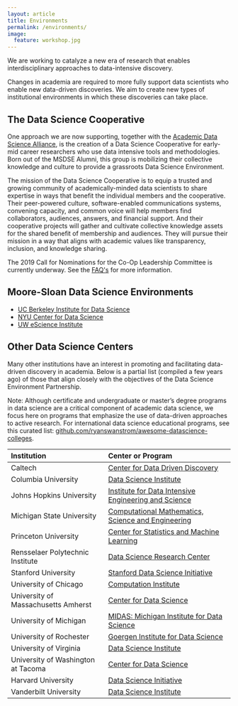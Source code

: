 ```yaml
---
layout: article
title: Environments
permalink: /environments/
image:
  feature: workshop.jpg
---
```


We are working to catalyze a new era of research that enables interdisciplinary approaches to data-intensive discovery. 

Changes in academia are required to more fully support data scientists who enable new data-driven discoveries. We aim to create new types of institutional environments in which these discoveries can take place.

## The Data Science Cooperative

One approach we are now supporting, together with the [Academic Data Science Alliance](http://www.academicdatascience.org/), is the creation of a Data Science Cooperative for early-mid career researchers who use data intensive tools and methodologies. Born out of the MSDSE Alumni, this group is mobilizing their collective knowledge and culture to provide a grassroots Data Science Environment. 

The mission of the Data Science Cooperative is to equip a trusted and growing community of academically-minded data scientists to share expertise in ways that benefit the individual members and the cooperative. Their peer-powered culture, software-enabled communications systems, convening capacity, and common voice will help members find collaborators, audiences, answers, and financial support. And their cooperative projects will gather and cultivate collective knowledge assets for the shared benefit of membership and audiences. They will pursue their mission in a way that aligns with academic values like transparency, inclusion, and knowledge sharing.    

The 2019 Call for Nominations for the Co-Op Leadership Committee is currently underway. See the [FAQ's](/files/2019CoopNoms) for more information.

## Moore-Sloan Data Science Environments

- [UC Berkeley Institute for Data Science](/ucb)
- [NYU Center for Data Science](/nyu)
- [UW eScience Institute](/uw)

## <a name="others"></a>Other Data Science Centers

Many other institutions have an interest in promoting and facilitating data-driven discovery in academia. Below is a partial list (compiled a few years ago) of those that align closely with the objectives of the Data Science Environment Partnership. 

Note: Although certificate and undergraduate or master’s degree programs in data science are a critical component of academic data science, we focus here on programs that emphasize the use of data-driven approaches to active research. For international data science educational programs, see this curated list: [github.com/ryanswanstrom/awesome-datascience-colleges](https://github.com/ryanswanstrom/awesome-datascience-colleges). 

| Institution | Center or Program |
| :----------- | :----------------- |
| Caltech | [Center for Data Driven Discovery](http://cd3.caltech.edu/) |
| Columbia University | [Data Science Institute](http://datascience.columbia.edu/) |
| Johns Hopkins University | [Institute for Data Intensive Engineering and Science](http://idies.jhu.edu/) |
| Michigan State University | [Computational Mathematics, Science and Engineering	 ](https://cmse.natsci.msu.edu) |
| Princeton University | [Center for Statistics and Machine Learning](http://csml.princeton.edu/about) |
| Rensselaer Polytechnic Institute | [Data Science Research Center](http://www.dsrc.rpi.edu/)|
| Stanford University | [Stanford Data Science Initiative](https://sdsi.stanford.edu/) |
| University of Chicago | [Computation Institute](https://www.ci.uchicago.edu/) |
| University of Massachusetts Amherst | [Center for Data Science](https://ds.cs.umass.edu/) |
| University of Michigan | [MIDAS: Michigan Institute for Data Science](http://midas.umich.edu/) |
| University of Rochester | [Goergen Institute for Data Science](http://www.rochester.edu/data-science/index.html) |
| University of Virginia | [Data Science Institute](http://dsi.virginia.edu/) |
| University of Washington at Tacoma | [Center for Data Science](http://cwds.uw.edu/) |
| Harvard University | [Data Science Initiative](https://datascience.harvard.edu/) |
| Vanderbilt University | [Data Science Institute](https://www.vanderbilt.edu/datascience/) |

